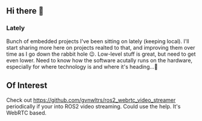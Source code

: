 ## Hi there 👋

<!--
**gvnwltrs/gvnwltrs** is a ✨ _special_ ✨ repository because its `README.md` (this file) appears on your GitHub profile.

Here are some ideas to get you started:

- 🔭 I’m currently working on ...
- 🌱 I’m currently learning ...
- 👯 I’m looking to collaborate on ...
- 🤔 I’m looking for help with ...
- 💬 Ask me about ...
- 📫 How to reach me: ...
- 😄 Pronouns: ...
- ⚡ Fun fact: ...
-->

### Lately

Bunch of embedded projects I've been sitting on lately (keeping local). I'll start sharing more here on projects realted to that, and improving them over time as I go down the rabbit hole 😉. Low-level stuff is great, but need to get even lower. Need to know how the software acutally runs on the hardware, especially for where technology is and where it's heading...🧐

## Of Interest 

Check out https://github.com/gvnwltrs/ros2_webrtc_video_streamer periodically if your into ROS2 video streaming. Could use the help. It's WebRTC based. 
